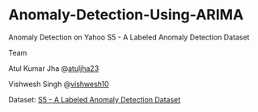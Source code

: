 # Anomaly-Detection-Using-ARIMA
Anomaly Detection on  Yahoo S5 - A Labeled Anomaly Detection Dataset

Team

 Atul Kumar Jha @[atuljha23](https://github.com/atuljha23/)
 
 Vishwesh Singh @[vishwesh10](https://github.com/vishwesh10)

 Dataset: [S5 - A Labeled Anomaly Detection Dataset](https://webscope.sandbox.yahoo.com/catalog.php?datatype=s&did=70)
